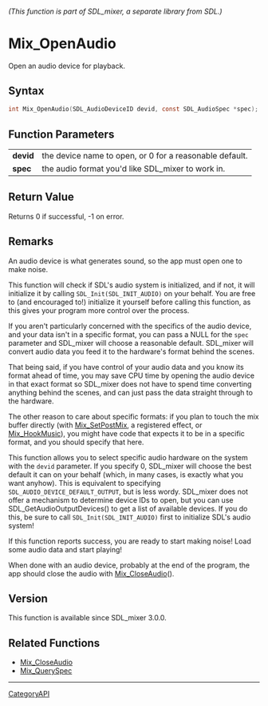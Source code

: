 ###### (This function is part of SDL_mixer, a separate library from SDL.)
# Mix_OpenAudio

Open an audio device for playback.

## Syntax

```c
int Mix_OpenAudio(SDL_AudioDeviceID devid, const SDL_AudioSpec *spec);

```

## Function Parameters

|               |                                                         |
| ------------- | ------------------------------------------------------- |
| **devid**     | the device name to open, or 0 for a reasonable default. |
| **spec**      | the audio format you'd like SDL_mixer to work in.       |

## Return Value

Returns 0 if successful, -1 on error.

## Remarks

An audio device is what generates sound, so the app must open one to make
noise.

This function will check if SDL's audio system is initialized, and if not,
it will initialize it by calling `SDL_Init(SDL_INIT_AUDIO)` on your behalf.
You are free to (and encouraged to!) initialize it yourself before calling
this function, as this gives your program more control over the process.

If you aren't particularly concerned with the specifics of the audio
device, and your data isn't in a specific format, you can pass a NULL for
the `spec` parameter and SDL_mixer will choose a reasonable default.
SDL_mixer will convert audio data you feed it to the hardware's format
behind the scenes.

That being said, if you have control of your audio data and you know its
format ahead of time, you may save CPU time by opening the audio device in
that exact format so SDL_mixer does not have to spend time converting
anything behind the scenes, and can just pass the data straight through to
the hardware.

The other reason to care about specific formats: if you plan to touch the
mix buffer directly (with [Mix_SetPostMix](Mix_SetPostMix.md), a registered
effect, or [Mix_HookMusic](Mix_HookMusic.md)), you might have code that
expects it to be in a specific format, and you should specify that here.

This function allows you to select specific audio hardware on the system
with the `devid` parameter. If you specify 0, SDL_mixer will choose the
best default it can on your behalf (which, in many cases, is exactly what
you want anyhow). This is equivalent to specifying
`SDL_AUDIO_DEVICE_DEFAULT_OUTPUT`, but is less wordy. SDL_mixer does not
offer a mechanism to determine device IDs to open, but you can use
SDL_GetAudioOutputDevices() to get a list of available devices. If you do
this, be sure to call `SDL_Init(SDL_INIT_AUDIO)` first to initialize SDL's
audio system!

If this function reports success, you are ready to start making noise! Load
some audio data and start playing!

When done with an audio device, probably at the end of the program, the app
should close the audio with [Mix_CloseAudio](Mix_CloseAudio.md)().

## Version

This function is available since SDL_mixer 3.0.0.

## Related Functions

* [Mix_CloseAudio](Mix_CloseAudio.md)
* [Mix_QuerySpec](Mix_QuerySpec.md)

----
[CategoryAPI](CategoryAPI.md)
